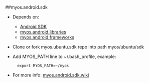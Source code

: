 ##myos.android.sdk

* Depends on:
  * [Android SDK](http://developer.android.com/sdk/index.html)
  * [myos.android.libraries](https://github.com/amraboelela/myos.android.libraries)
  * [myos.android.frameworks](https://github.com/amraboelela/myos.android.frameworks)

* Clone or fork myos.ubuntu.sdk repo into path myos/ubuntu/sdk
* Add MYOS_PATH line to ~/.bash_profile, example:

        export MYOS_PATH=~/myos

* For more info:
[myos.android.sdk.wiki](https://github.com/amraboelela/myos.android.sdk/wiki)
